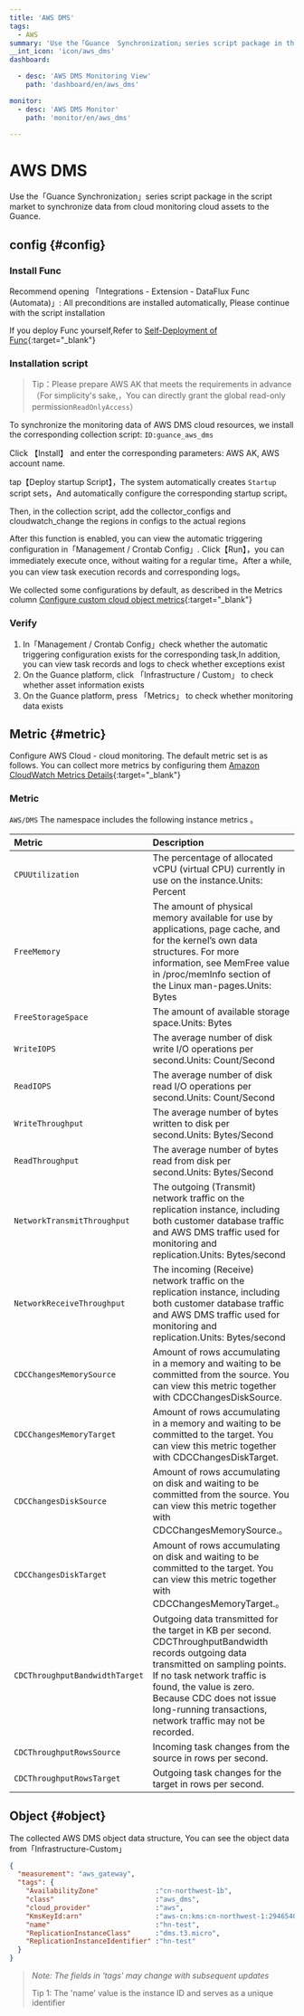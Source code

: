 ```yaml
---
title: 'AWS DMS'
tags: 
  - AWS
summary: 'Use the「Guance  Synchronization」series script package in the script market to synchronize data from cloud monitoring cloud assets to the Guance.'
__int_icon: 'icon/aws_dms'
dashboard:

  - desc: 'AWS DMS Monitoring View'
    path: 'dashboard/en/aws_dms'

monitor:
  - desc: 'AWS DMS Monitor'
    path: 'monitor/en/aws_dms'

---
```



<!-- markdownlint-disable MD025 -->
# AWS DMS
<!-- markdownlint-enable -->

Use the「Guance  Synchronization」series script package in the script market to synchronize data from cloud monitoring cloud assets to the Guance.


## config {#config}

### Install Func

Recommend opening 「Integrations - Extension - DataFlux Func (Automata)」: All preconditions are installed automatically, Please continue with the script installation

If you deploy Func yourself,Refer to [Self-Deployment of Func](https://func.guance.com/doc/script-market-guance-integration/){:target="_blank"}

### Installation script

> Tip：Please prepare AWS AK that meets the requirements in advance（For simplicity's sake,，You can directly grant the global read-only permission`ReadOnlyAccess`）

To synchronize the monitoring data of AWS DMS cloud resources, we install the corresponding collection script: `ID:guance_aws_dms`

Click 【Install】 and enter the corresponding parameters: AWS AK, AWS account name.

tap【Deploy startup Script】，The system automatically creates `Startup` script sets，And automatically configure the corresponding startup script。

Then, in the collection script, add the collector_configs and cloudwatch_change the regions in configs to the actual regions

After this function is enabled, you can view the automatic triggering configuration in「Management / Crontab Config」. Click【Run】，you can immediately execute once, without waiting for a regular time。After a while, you can view task execution records and corresponding logs。

We collected some configurations by default, as described in the Metrics column [Configure custom cloud object metrics](https://func.guance.com/doc/script-market-guance-aws-cloudwatch/){:target="_blank"}


### Verify

1. In「Management / Crontab Config」check whether the automatic triggering configuration exists for the corresponding task,In addition, you can view task records and logs to check whether exceptions exist
2. On the Guance platform, click 「Infrastructure / Custom」 to check whether asset information exists
3. On the Guance platform, press 「Metrics」 to check whether monitoring data exists

## Metric {#metric}
Configure AWS Cloud - cloud monitoring. The default metric set is as follows. You can collect more metrics by configuring them [Amazon CloudWatch Metrics Details](https://docs.aws.amazon.com/dms/latest/userguide/CHAP_Monitoring.html){:target="_blank"}

### Metric

`AWS/DMS` The namespace includes the following instance metrics 。

| Metric                                           | Description                                                                                                                                                                                                                                                                                                                                                                                                                                                                                                                                         |
|:---------------------------------------------|:-------------------------------------------------------------------------------------------------------------------------------------------------------------------------------------------------------------------------------------------------------------------------------------------------------------------------------------------------------------------------------------------------------------------------------------------------------------------------------------------------------------------------------------------|
| `CPUUtilization`                             | The percentage of allocated vCPU (virtual CPU) currently in use on the instance.Units: Percent                                                                                                                                                                                                                                                                                                                                                                                                                                             |
| `FreeMemory`                                 | The amount of physical memory available for use by applications, page cache, and for the kernel’s own data structures. For more information, see MemFree value in /proc/memInfo section of the Linux man-pages.Units: Bytes                                                                                                                                                                                                                                                                                                    |
| `FreeStorageSpace`                           | The amount of available storage space.Units: Bytes                                                                                                                                                                                                                                                                                                                                                                                                                                                                                         |
| `WriteIOPS`                                  | The average number of disk write I/O operations per second.Units: Count/Second                                                                                                                                                                                                                                                                                                                                                                                                                                                             |
| `ReadIOPS`                                   | The average number of disk read I/O operations per second.Units: Count/Second                                                                                                                                                                                                                                                                                                                                                                                                                                                              |
| `WriteThroughput`                            | The average number of bytes written to disk per second.Units: Bytes/Second                                                                                                                                                                                                                                                                                                                                                                                                                                                                 |
| `ReadThroughput`                             | The average number of bytes read from disk per second.Units: Bytes/Second                                                                                                                                                                                                                                                                                                                                                                                                                                                                  |
| `NetworkTransmitThroughput`                  | The outgoing (Transmit) network traffic on the replication instance, including both customer database traffic and AWS DMS traffic used for monitoring and replication.Units: Bytes/second                                                                                                                                                                                                                                                                                                                                                  |
| `NetworkReceiveThroughput`                   | The incoming (Receive) network traffic on the replication instance, including both customer database traffic and AWS DMS traffic used for monitoring and replication.Units: Bytes/second                                                                                                                                                                                                                                                                                                                                                   |
| `CDCChangesMemorySource`                     | Amount of rows accumulating in a memory and waiting to be committed from the source. You can view this metric together with CDCChangesDiskSource.                                                                                                                                                                                                                                                                                                                                                                                          |
| `CDCChangesMemoryTarget`                     | Amount of rows accumulating in a memory and waiting to be committed to the target. You can view this metric together with CDCChangesDiskTarget.                                                                                                                                                                                                                                                                                                                                                                                            |
| `CDCChangesDiskSource`                       | Amount of rows accumulating on disk and waiting to be committed from the source. You can view this metric together with CDCChangesMemorySource.。                                                                                                                                                                                                                                                                                                                                                                                           |
| `CDCChangesDiskTarget`                       | Amount of rows accumulating on disk and waiting to be committed to the target. You can view this metric together with CDCChangesMemoryTarget.。                                                                                                                                                                                                                                                                                                                                                                                             |
| `CDCThroughputBandwidthTarget`               | Outgoing data transmitted for the target in KB per second. CDCThroughputBandwidth records outgoing data transmitted on sampling points. If no task network traffic is found, the value is zero. Because CDC does not issue long-running transactions, network traffic may not be recorded.                                                                                                                                                                                                                                                 |
| `CDCThroughputRowsSource`                    | Incoming task changes from the source in rows per second.                                                                                                                                                                                                                                                                                                                                                                                                                                                                                  |
| `CDCThroughputRowsTarget`                    | Outgoing task changes for the target in rows per second.|

## Object {#object}

The collected AWS DMS object data structure, You can see the object data from「Infrastructure-Custom」

```json
{
  "measurement": "aws_gateway",
  "tags": {
    "AvailabilityZone"              :"cn-northwest-1b",
    "class"                         :"aws_dms",
    "cloud_provider"                :"aws",
    "KmsKeyId:arn"                  :"aws-cn:kms:cn-northwest-1:294654068288:key/531cd79a-5a86-47d6-b216-0d63e2e32b3a",
    "name"                          :"hn-test",
    "ReplicationInstanceClass"      :"dms.t3.micro",
    "ReplicationInstanceIdentifier" :"hn-test"
  }
}
```

> *Note: The fields in 'tags' may change with subsequent updates*
>
> Tip 1: The 'name' value is the instance ID and serves as a unique identifier
